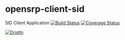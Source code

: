 # opensrp-client-sid
SID Client Application
[![Build Status](https://travis-ci.org/OpenSRP/opensrp-client-sid.svg?branch=master)](https://travis-ci.org/OpenSRP/opensrp-client-sid) [![Coverage Status](https://coveralls.io/repos/github/OpenSRP/opensrp-client-sid/badge.svg?branch=master)](https://coveralls.io/github/OpenSRP/opensrp-client-sid?branch=master)

[![Dristhi](https://raw.githubusercontent.com/OpenSRP/opensrp-client/master/opensrp-app/res/drawable-mdpi/login_logo.png)](https://smartregister.atlassian.net/wiki/dashboard.action)